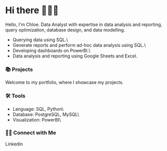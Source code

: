# Hi there 🙋🏻‍♀️
Hello, I'm Chloe. Data Analyst with expertise in data analysis and reporting, query optimization, database design, and data modelling.

- Querying data using SQL.\
- Generate reports and perform ad-hoc data analysis using SQL.\
- Developing dashboards on PowerBI.\
- Data analysis and reporting using Google Sheets and Excel.


### 📚 Projects

Welcome to my portfolio, where I showcase my projects.

### 🛠️ Tools

- Language: SQL, Python\
- Database: PostgreSQL, MySQL\
- Visualization: PowerBI\

### 👋🏻 Connect with Me

Linkedin
